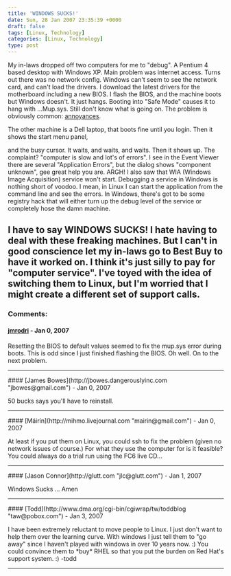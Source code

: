 ```yaml
---
title: 'WINDOWS SUCKS!'
date: Sun, 28 Jan 2007 23:35:39 +0000
draft: false
tags: [Linux, Technology]
categories: [Linux, Technology]
type: post
---
```


My in-laws dropped off two computers for me to "debug". A Pentium 4 based desktop with Windows XP. Main problem was internet access. Turns out there was no network config. Windows can't seem to see the network card, and can't load the drivers. I download the latest drivers for the motherboard including a new BIOS. I flash the BIOS, and the machine boots but Windows doesn't. It just hangs. Booting into "Safe Mode" causes it to hang with ...Mup.sys. Still don't know what is going on. The problem is obviously common: [annoyances](http://www.annoyances.org/exec/forum/winxp/1169539430).

The other machine is a Dell laptop, that boots fine until you login. Then it shows the start menu panel,

and the busy cursor. It waits, and waits, and waits. Then it shows up. The complaint? "computer is slow and lot's of errors". I see in the Event Viewer there are several "Application Errors", but the dialog shows "component unknown", gee great help you are. ARGH! I also saw that WIA (Windows Image Acquisition) service won't start. Debugging a service in Windows is nothing short of voodoo. I mean, in Linux I can start the application from the command line and see the errors. In Windows, there's got to be some registry hack that will either turn up the debug level of the service or completely hose the damn machine.

I have to say WINDOWS SUCKS! I hate having to deal with these freaking machines. But I can't in good conscience let my in-laws go to Best Buy to have it worked on. I think it's just silly to pay for "computer service". I've toyed with the idea of switching them to Linux, but I'm worried that I might create a different set of support calls.
---
### Comments:
#### [jmrodri](http://zeusville.wordpress.com/ "jmrodri@gmail.com") - <time datetime="2007-01-28 20:09:08">Jan 0, 2007</time>

Resetting the BIOS to default values seemed to fix the mup.sys error during boots. This is odd since I just finished flashing the BIOS. Oh well. On to the next problem.
<hr />
#### [James Bowes](http://jbowes.dangerouslyinc.com "jbowes@gmail.com") - <time datetime="2007-01-28 20:58:00">Jan 0, 2007</time>

50 bucks says you'll have to reinstall.
<hr />
#### [Máirín](http://mihmo.livejournal.com "mairin@gmail.com") - <time datetime="2007-01-28 21:33:51">Jan 0, 2007</time>

At least if you put them on Linux, you could ssh to fix the problem (given no network issues of course.) For what they use the computer for is it feasible? You could always do a trial run using the FC6 live CD...
<hr />
#### [Jason Connor](http://glutt.com "jlc@glutt.com") - <time datetime="2007-01-29 01:43:19">Jan 1, 2007</time>

Windows Sucks ... Amen
<hr />
#### [Todd](http://www.dma.org/cgi-bin/cgiwrap/tw/toddblog "taw@pobox.com") - <time datetime="2007-01-31 09:30:33">Jan 3, 2007</time>

I have been extremely reluctant to move people to Linux. I just don't want to help them over the learning curve. With windows I just tell them to "go away" since I haven't played with windows in over 10 years now. :) You could convince them to \*buy\* RHEL so that you put the burden on Red Hat's support system. :) -todd
<hr />
